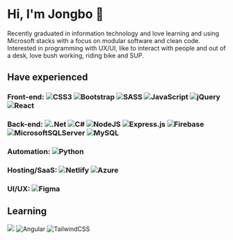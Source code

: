 # Hi, I'm Jongbo :wave:
Recently graduated in information technology and love learning and using Microsoft stacks with a focus on modular software and clean code.
Interested in programming with UX/UI, like to interact with people and out of a desk, love bush working, riding bike and SUP.

## Have experienced
### Front-end: ![CSS3](https://img.shields.io/badge/css3-%231572B6.svg?logo=css3&logoColor=white) ![Bootstrap](https://img.shields.io/badge/bootstrap-%23563D7C.svg?logo=bootstrap&logoColor=white) ![SASS](https://img.shields.io/badge/SASS-hotpink.svg?logo=SASS&logoColor=white) ![JavaScript](https://img.shields.io/badge/javascript-%23323330.svg?logo=javascript&logoColor=%23F7DF1E) ![jQuery](https://img.shields.io/badge/jquery-%230769AD.svg?logo=jquery&logoColor=white) ![React](https://img.shields.io/badge/react-%2320232a.svg?logo=react&logoColor=%2361DAFB) 

### Back-end: ![.Net](https://img.shields.io/badge/.NET-5C2D91?logo=.net&logoColor=white) ![C#](https://img.shields.io/badge/c%23-%23239120.svg?logo=c-sharp&logoColor=white) ![NodeJS](https://img.shields.io/badge/node.js-6DA55F?logo=node.js&logoColor=white) ![Express.js](https://img.shields.io/badge/express.js-%23404d59.svg?logo=express&logoColor=%2361DAFB) ![Firebase](https://img.shields.io/badge/firebase-%23039BE5.svg?logo=firebase) ![MicrosoftSQLServer](https://img.shields.io/badge/Microsoft%20SQL%20Sever-CC2927?logo=microsoft%20sql%20server&logoColor=white) ![MySQL](https://img.shields.io/badge/mysql-%2300f.svg?logo=mysql&logoColor=white)

### Automation: ![Python](https://img.shields.io/badge/python-3670A0?logo=python&logoColor=ffdd54) 

### Hosting/SaaS: ![Netlify](https://img.shields.io/badge/netlify-%23000000.svg?logo=netlify&logoColor=#00C7B7) ![Azure](https://img.shields.io/badge/azure-%230072C6.svg?logo=azure-devops&logoColor=white) 

### UI/UX: ![Figma](https://img.shields.io/badge/figma-%23F24E1E.svg?logo=figma&logoColor=white)


## Learning
<img src="https://img.shields.io/badge/Blazor-512BD4.svg?style=for-the-badge&logo=Blazor&logoColor=white"/> ![Angular](https://img.shields.io/badge/angular-%23DD0031.svg?logo=angular&logoColor=white) ![TailwindCSS](https://img.shields.io/badge/tailwindcss-%2338B2AC.svg?logo=tailwind-css&logoColor=white)
